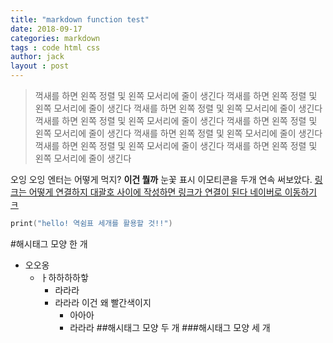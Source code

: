 ```yaml
---
title: "markdown function test"
date: 2018-09-17
categories: markdown
tags : code html css
author: jack
layout : post
---
```


> 꺽새를 하면 왼쪽 정렬 및 왼쪽 모서리에 줄이 생긴다  꺽새를 하면 왼쪽 정렬 및 왼쪽 모서리에 줄이 생긴다  꺽새를 하면 왼쪽 정렬 및 왼쪽 모서리에 줄이 생긴다  꺽새를 하면 왼쪽 정렬 및 왼쪽 모서리에 줄이 생긴다  꺽새를 하면 왼쪽 정렬 및 왼쪽 모서리에 줄이 생긴다  꺽새를 하면 왼쪽 정렬 및 왼쪽 모서리에 줄이 생긴다  꺽새를 하면 왼쪽 정렬 및 왼쪽 모서리에 줄이 생긴다  꺽새를 하면 왼쪽 정렬 및 왼쪽 모서리에 줄이 생긴다 



오잉 오잉 엔터는 어떻게 먹지?
**이건 뭘까** 눈꽃 표시 이모티콘을 두개 연속 써보았다.
[링크는 어떻게 연결하지 대괄호 사이에 작성하면 링크가 연결이 된다 네이버로 이동하기 ㅋ](http://www.naver.com)

```swift
print("hello! 역쉼표 세개를 활용할 것!!")
```
#해시태그 모양 한 개 
- 오오옹
  - ㅏ하하하하핳 
    - 라라라 
    - 라라라 이건 왜 빨간색이지
      - 아아아 
      - 라라라 
##해시태그 모양 두 개 
###해시태그 모양 세 개 
